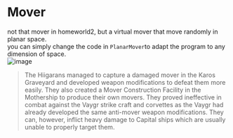 # Mover

not that mover in homeworld2, but a virtual mover that move randomly in  planar space.  
you can simply change the code in `PlanarMover`to adapt the program to any dimension of space.  
![image](https://user-images.githubusercontent.com/92503302/197117852-677d69e9-744c-49fd-8e0c-9a7b3c8fda2e.png)
>The Hiigarans managed to capture a damaged mover in the Karos Graveyard and developed weapon modifications to defeat them more easily. They also created a Mover Construction Facility in the Mothership to produce their own movers. They proved ineffective in combat against the Vaygr strike craft and corvettes as the Vaygr had already developed the same anti-mover weapon modifications. They can, however, inflict heavy damage to Capital ships which are usually unable to properly target them.
